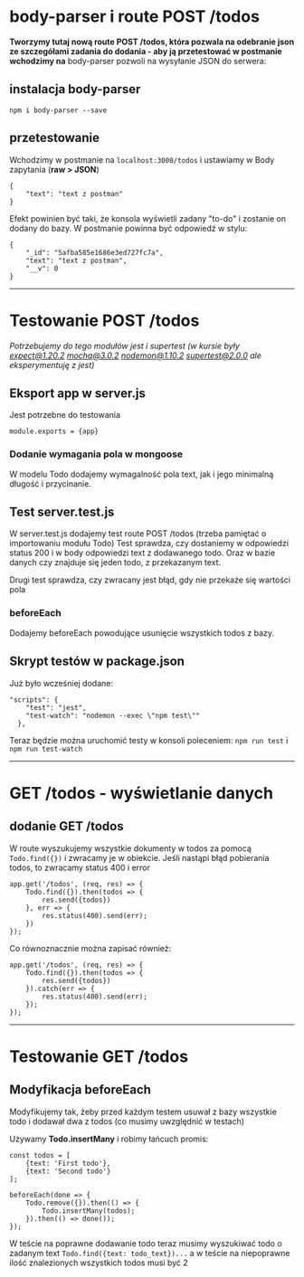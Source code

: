 # body-parser i route POST /todos 
**Tworzymy tutaj nową route POST /todos, która pozwala na odebranie json ze szczegółami zadania do dodania - aby ją przetestować w postmanie wchodzimy na**
body-parser pozwoli na wysyłanie JSON do serwera:
## instalacja body-parser
```npm i body-parser --save```

## przetestowanie
Wchodzimy w postmanie na ```localhost:3000/todos```
i ustawiamy w Body zapytania (**raw > JSON**)
```
{
	"text": "text z postman"
}
```
Efekt powinien być taki, że konsola wyświetli zadany "to-do" i zostanie on dodany do bazy. W postmanie powinna być odpowiedź w stylu:
```
{
    "_id": "5afba585e1686e3ed727fc7a",
    "text": "text z postman",
    "__v": 0
}
```
-------------------------------------
# Testowanie POST /todos
*Potrzebujemy do tego modułów jest i supertest (w kursie były expect@1.20.2 mocha@3.0.2 nodemon@1.10.2 supertest@2.0.0 ale eksperymentuję z jest)*

## Eksport app w server.js
Jest potrzebne do testowania

```module.exports = {app}```

### Dodanie wymagania pola w mongoose
W modelu Todo dodajemy wymagalność pola text, jak i jego minimalną długość i przycinanie.

## Test server.test.js
W server.test.js dodajemy test route POST /todos (trzeba pamiętać o importowaniu modułu Todo)
Test sprawdza, czy dostaniemy w odpowiedzi status 200 i w body odpowiedzi text z dodawanego todo. Oraz w bazie danych czy znajduje się jeden todo, z przekazanym text.

Drugi test sprawdza, czy zwracany jest błąd, gdy nie przekaże się wartości pola

### beforeEach
Dodajemy beforeEach powodujące usunięcie wszystkich todos z bazy.

## Skrypt testów w package.json
Już było wcześniej dodane:
```
"scripts": {
    "test": "jest",
    "test-watch": "nodemon --exec \"npm test\""
  },
```

Teraz będzie można uruchomić testy w konsoli poleceniem:
```npm run test``` i ```npm run test-watch```

-----
# GET /todos - wyświetlanie danych



## dodanie GET /todos
W route wyszukujemy wszystkie dokumenty w todos za pomocą ```Todo.find({})``` i zwracamy je w obiekcie. Jeśli nastąpi błąd pobierania todos, to zwracamy status 400 i error
```
app.get('/todos', (req, res) => {
    Todo.find({}).then(todos => {
        res.send({todos})
    }, err => {
        res.status(400).send(err);
    })
});
```

Co równoznacznie można zapisać również:
```
app.get('/todos', (req, res) => {
    Todo.find({}).then(todos => {
        res.send({todos})
    }).catch(err => {
        res.status(400).send(err);
    });
});
```

---------
# Testowanie GET /todos

## Modyfikacja beforeEach
Modyfikujemy tak, żeby przed każdym testem usuwał z bazy wszystkie todo i dodawał dwa z todos (co musimy uwzględnić w testach)

Używamy **Todo.insertMany** i robimy łańcuch promis:
```
const todos = [
    {text: 'First todo'},
    {text: 'Second todo'}
];

beforeEach(done => {
    Todo.remove({}).then(() => {
        Todo.insertMany(todos);
    }).then(() => done());
});
```
W teście na poprawne dodawanie todo teraz musimy wyszukiwać todo o zadanym text ```Todo.find({text: todo_text})...``` a w teście na niepoprawne ilość znalezionych wszystkich todos musi być 2
